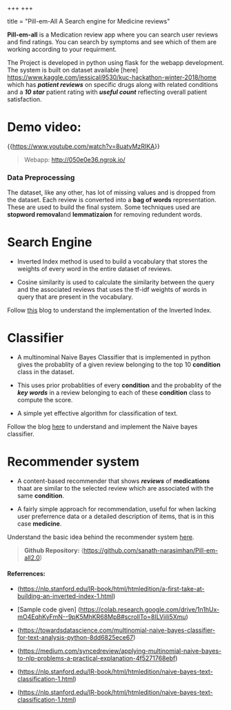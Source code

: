+++
+++

title = "Pill-em-All A Search engine for Medicine reviews"

**Pill-em-all** is a Medication review app where you can search user reviews and find ratings. You can search by symptoms and see 
which of them are working according to your requirment.

The Project is developed in python using flask for the webapp development. The system is built on dataset available 
[here] https://www.kaggle.com/jessicali9530/kuc-hackathon-winter-2018/home which has **_patient reviews_** on specific drugs along
with related conditions and a **_10 star_** patient rating with **_useful count_** reflecting overall patient satisfaction.

# Demo video:
{{<https://www.youtube.com/watch?v=8uatyMzRIKA>}}

>Webapp: http://050e0e36.ngrok.io/

### Data Preprocessing
The dataset, like any other, has lot of missing values and is dropped from the dataset. 
Each review is converted into a **bag of words** representation. These are used to build the final system.
Some techniques used are **stopword removal**and **lemmatizaion** for removing redundent words.

# Search Engine
* Inverted Index method is used to build a vocabulary that stores the weights of every word in the entire dataset of reviews. 

* Cosine similarity is used to calculate the similarity between the query and the associated reviews that uses the tf-idf weights of words in query that are present in the vocabulary.

Follow [this](https://sananara-aryabhata.netlify.com/post/first-search-engine/) blog to understand the implementation of the Inverted Index.

# Classifier
* A multinominal Naive Bayes Classifier that is implemented in python gives the probablity of a given review belonging to the top 10 **condition** class in the dataset.

* This uses prior probablities of every **condition** and the probablity of the **_key words_** in a review belonging to each of these **condition** class to compute the score.

* A simple yet effective algorithm for classification of text.

Follow the blog [here](https://sananara-aryabhata.netlify.com/post/naive-bayes-classifier/) to understand and implement the Naive bayes classifier.

# Recommender system
* A content-based recommender that shows **_reviews_** of **medications** thaat are similar to the selected review which are associated with the same **condition**.

* A fairly simple approach for recommendation, useful for when lacking user preferrence data or a detailed description of items, that is in this case **medicine**.

Understand the basic idea behind the recommender system [here](https://sananara-aryabhata.netlify.com/post/recommendor-system/).


>**Github Repository:** (https://github.com/sanath-narasimhan/Pill-em-all2.0)

#### Referrences:
* (https://nlp.stanford.edu/IR-book/html/htmledition/a-first-take-at-building-an-inverted-index-1.html)

* [Sample code given] (https://colab.research.google.com/drive/1n1hUx-mO4EqhKyFmN--9pK5MhKR68MpB#scrollTo=8ILVjili5Xmu)

* (https://towardsdatascience.com/multinomial-naive-bayes-classifier-for-text-analysis-python-8dd6825ece67)

* (https://medium.com/syncedreview/applying-multinomial-naive-bayes-to-nlp-problems-a-practical-explanation-4f5271768ebf)

* (https://nlp.stanford.edu/IR-book/html/htmledition/naive-bayes-text-classification-1.html)

* (https://nlp.stanford.edu/IR-book/html/htmledition/naive-bayes-text-classification-1.html)
